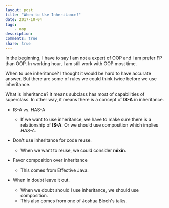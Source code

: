 ```yaml
---
layout: post
title: "When to Use Inheritance?"
date: 2017-10-04
tags:
    - oop
description:
comments: true
share: true
---
```


In the beginning, I have to say I am not a expert of OOP and I am prefer FP than OOP. In working hour, I am still work with OOP most time.

When to use inheritance? I thought it would be hard to have accurate answer. But there are some of rules we could think twice before we use inheritance.

What is inheritance? It means subclass has most of capabilities of superclass. In other way, it means there is a concept of **IS-A** in inheritance.

* IS-A vs. HAS-A
    * If we want to use inheritance, we have to make sure there is a relationship of **IS-A**. Or we should use composition which implies *HAS-A*.

* Don't use inheritance for code reuse.
    * When we want to reuse, we could consider **mixin**.

* Favor composition over inheritance
    * This comes from Effective Java.

* When in doubt leave it out.
    * When we doubt should I use inheritance, we should use composition.
    * This also comes from one of Joshua Bloch's talks.
